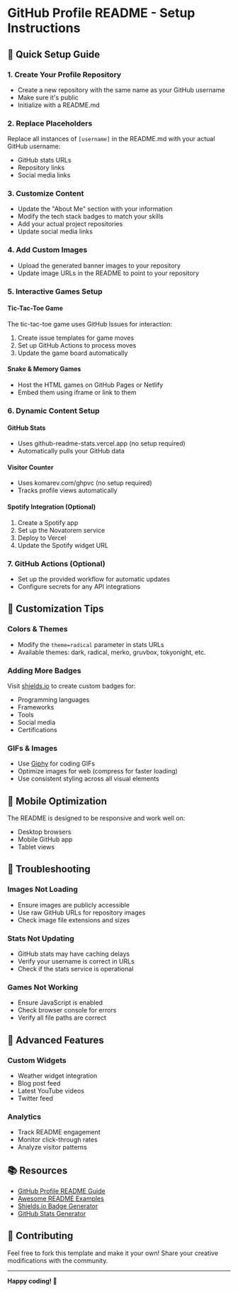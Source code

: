# GitHub Profile README - Setup Instructions

## 🚀 Quick Setup Guide

### 1. Create Your Profile Repository
- Create a new repository with the same name as your GitHub username
- Make sure it's public
- Initialize with a README.md

### 2. Replace Placeholders
Replace all instances of `[username]` in the README.md with your actual GitHub username:
- GitHub stats URLs
- Repository links
- Social media links

### 3. Customize Content
- Update the "About Me" section with your information
- Modify the tech stack badges to match your skills
- Add your actual project repositories
- Update social media links

### 4. Add Custom Images
- Upload the generated banner images to your repository
- Update image URLs in the README to point to your repository

### 5. Interactive Games Setup

#### Tic-Tac-Toe Game
The tic-tac-toe game uses GitHub Issues for interaction:
1. Create issue templates for game moves
2. Set up GitHub Actions to process moves
3. Update the game board automatically

#### Snake & Memory Games
- Host the HTML games on GitHub Pages or Netlify
- Embed them using iframe or link to them

### 6. Dynamic Content Setup

#### GitHub Stats
- Uses github-readme-stats.vercel.app (no setup required)
- Automatically pulls your GitHub data

#### Visitor Counter
- Uses komarev.com/ghpvc (no setup required)
- Tracks profile views automatically

#### Spotify Integration (Optional)
1. Create a Spotify app
2. Set up the Novatorem service
3. Deploy to Vercel
4. Update the Spotify widget URL

### 7. GitHub Actions (Optional)
- Set up the provided workflow for automatic updates
- Configure secrets for any API integrations

## 🎨 Customization Tips

### Colors & Themes
- Modify the `theme=radical` parameter in stats URLs
- Available themes: dark, radical, merko, gruvbox, tokyonight, etc.

### Adding More Badges
Visit [shields.io](https://shields.io) to create custom badges for:
- Programming languages
- Frameworks
- Tools
- Social media
- Certifications

### GIFs & Images
- Use [Giphy](https://giphy.com) for coding GIFs
- Optimize images for web (compress for faster loading)
- Use consistent styling across all visual elements

## 📱 Mobile Optimization
The README is designed to be responsive and work well on:
- Desktop browsers
- Mobile GitHub app
- Tablet views

## 🔧 Troubleshooting

### Images Not Loading
- Ensure images are publicly accessible
- Use raw GitHub URLs for repository images
- Check image file extensions and sizes

### Stats Not Updating
- GitHub stats may have caching delays
- Verify your username is correct in URLs
- Check if the stats service is operational

### Games Not Working
- Ensure JavaScript is enabled
- Check browser console for errors
- Verify all file paths are correct

## 🌟 Advanced Features

### Custom Widgets
- Weather widget integration
- Blog post feed
- Latest YouTube videos
- Twitter feed

### Analytics
- Track README engagement
- Monitor click-through rates
- Analyze visitor patterns

## 📚 Resources

- [GitHub Profile README Guide](https://docs.github.com/en/github/setting-up-and-managing-your-github-profile/customizing-your-profile/managing-your-profile-readme)
- [Awesome README Examples](https://github.com/abhisheknaiidu/awesome-github-profile-readme)
- [Shields.io Badge Generator](https://shields.io)
- [GitHub Stats Generator](https://github.com/anuraghazra/github-readme-stats)

## 🤝 Contributing
Feel free to fork this template and make it your own! Share your creative modifications with the community.

---

**Happy coding! 🚀**

